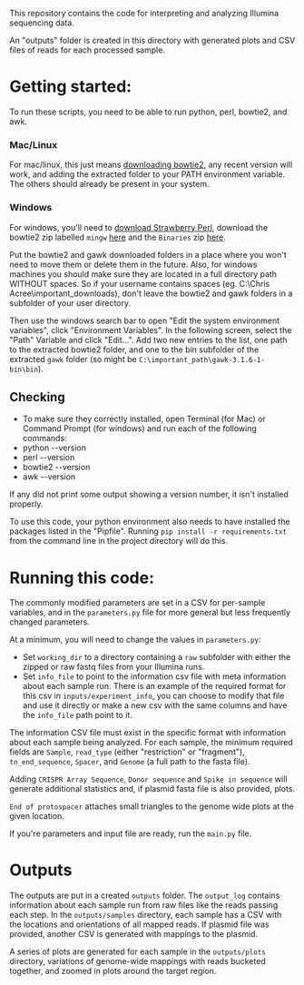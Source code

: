 This repository contains the code for interpreting and analyzing Illumina sequencing data. 

An "outputs" folder is created in this directory with generated plots and CSV files of reads for each processed sample. 


# Getting started:
To run these scripts, you need to be able to run python, perl, bowtie2, and awk. 

### Mac/Linux
For mac/linux, this just means [downloading bowtie2](https://sourceforge.net/projects/bowtie-bio/files/bowtie2/), any recent version will work, and adding the extracted folder to your PATH environment variable. The others should already be present in your system. 

### Windows
For windows, you'll need to [download Strawberry Perl](http://strawberryperl.com/), download the bowtie2 zip labelled `mingw` [here](https://sourceforge.net/projects/bowtie-bio/files/bowtie2/2.3.4/) and the `Binaries` zip [here](http://gnuwin32.sourceforge.net/packages/gawk.htm). 

Put the bowtie2 and gawk downloaded folders in a place where you won't need to move them or delete them in the future. Also, for windows machines you should make sure they are located in a full directory path WITHOUT spaces. So if your username contains spaces (eg. C:\Chris Acree\important_downloads\), don't leave the bowtie2 and gawk folders in a subfolder of your user directory. 

Then use the windows search bar to open "Edit the system environment variables", click "Environment Variables". In the following screen, select the "Path" Variable and click "Edit...". Add two new entries to the list, one path to the extracted bowtie2 folder, and one to the bin subfolder of the extracted `gawk` folder (so might be `C:\important_path\gawk-3.1.6-1-bin\bin`). 

## Checking
- To make sure they correctly installed, open Terminal (for Mac) or Command Prompt (for windows) and run each of the following commands:
- python --version
- perl --version
- bowtie2 --version
- awk --version

If any did not print some output showing a version number, it isn't installed properly. 

To use this code, your python environment also needs to have installed the packages listed in the "Pipfile". Running `pip install -r requirements.txt` from the command line in the project directory will do this. 


# Running this code:
The commonly modified parameters are set in a CSV for per-sample variables, and in the `parameters.py` file for more general but less frequently changed parameters. 

At a minimum, you will need to change the values in `parameters.py`:
- Set `working_dir` to a directory containing a `raw` subfolder with either the zipped or raw fastq files from your Illumina runs. 
- Set `info_file` to point to the information csv file with meta information about each sample run. There is an example of the required format for this csv in `inputs/experiment_info`, you can choose to modify that file and use it directly or make a new csv with the same columns and have the `info_file` path point to it. 

The information CSV file must exist in the specific format with information about each sample being analyzed. For each sample, the minimum required fields are `Sample`, `read_type` (either "restriction" or "fragment"), `tn_end_sequence`, `Spacer`, and `Genome` (a full path to the fasta file). 

Adding `CRISPR Array Sequence`, `Donor sequence` and `Spike in sequence` will generate additional statistics and, if plasmid fasta file is also provided, plots. 

`End of protospacer` attaches small triangles to the genome wide plots at the given location. 

If you're parameters and input file are ready, run the `main.py` file. 


# Outputs
The outputs are put in a created `outputs` folder. The `output_log` contains information about each sample run from raw files like the reads passing each step. In the `outputs/samples` directory, each sample has a CSV with the locations and orientations of all mapped reads. If plasmid file was provided, another CSV is generated with mappings to the plasmid. 

A series of plots are generated for each sample in the `outputs/plots` directory, variations of genome-wide mappings with reads bucketed together, and zoomed in plots around the target region. 
